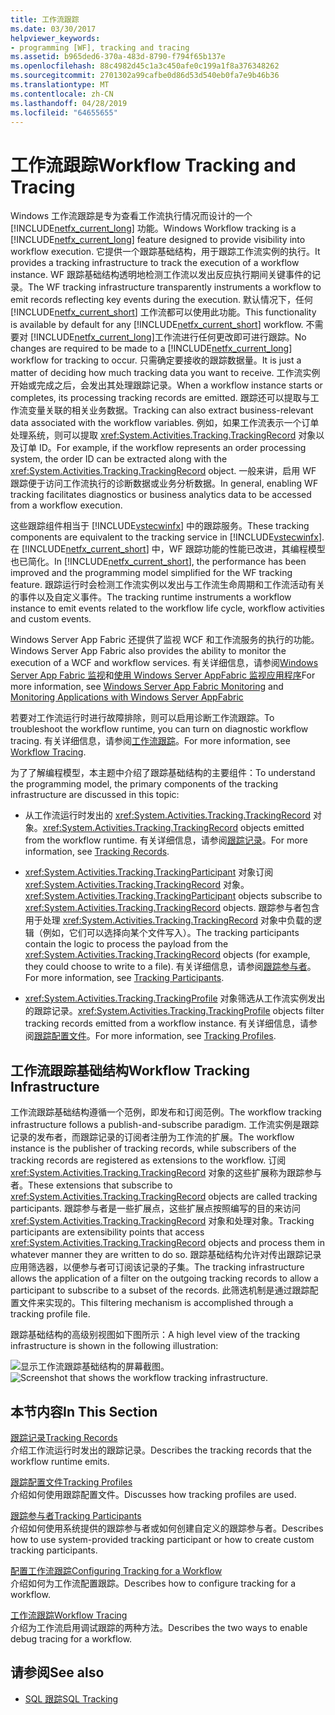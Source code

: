 ```yaml
---
title: 工作流跟踪
ms.date: 03/30/2017
helpviewer_keywords:
- programming [WF], tracking and tracing
ms.assetid: b965ded6-370a-483d-8790-f794f65b137e
ms.openlocfilehash: 88c4982d45c1a3c450afe0c199a1f8a376348262
ms.sourcegitcommit: 2701302a99cafbe0d86d53d540eb0fa7e9b46b36
ms.translationtype: MT
ms.contentlocale: zh-CN
ms.lasthandoff: 04/28/2019
ms.locfileid: "64655655"
---
```

# <a name="workflow-tracking-and-tracing"></a><span data-ttu-id="a1649-102">工作流跟踪</span><span class="sxs-lookup"><span data-stu-id="a1649-102">Workflow Tracking and Tracing</span></span>
<span data-ttu-id="a1649-103">Windows 工作流跟踪是专为查看工作流执行情况而设计的一个 [!INCLUDE[netfx_current_long](../../../includes/netfx-current-long-md.md)] 功能。</span><span class="sxs-lookup"><span data-stu-id="a1649-103">Windows Workflow tracking is a [!INCLUDE[netfx_current_long](../../../includes/netfx-current-long-md.md)] feature designed to provide visibility into workflow execution.</span></span> <span data-ttu-id="a1649-104">它提供一个跟踪基础结构，用于跟踪工作流实例的执行。</span><span class="sxs-lookup"><span data-stu-id="a1649-104">It provides a tracking infrastructure to track the execution of a workflow instance.</span></span> <span data-ttu-id="a1649-105">WF 跟踪基础结构透明地检测工作流以发出反应执行期间关键事件的记录。</span><span class="sxs-lookup"><span data-stu-id="a1649-105">The WF tracking infrastructure transparently instruments a workflow to emit records reflecting key events during the execution.</span></span> <span data-ttu-id="a1649-106">默认情况下，任何 [!INCLUDE[netfx_current_short](../../../includes/netfx-current-short-md.md)] 工作流都可以使用此功能。</span><span class="sxs-lookup"><span data-stu-id="a1649-106">This functionality is available by default for any [!INCLUDE[netfx_current_short](../../../includes/netfx-current-short-md.md)] workflow.</span></span> <span data-ttu-id="a1649-107">不需要对 [!INCLUDE[netfx_current_long](../../../includes/netfx-current-long-md.md)]工作流进行任何更改即可进行跟踪。</span><span class="sxs-lookup"><span data-stu-id="a1649-107">No changes are required to be made to a [!INCLUDE[netfx_current_long](../../../includes/netfx-current-long-md.md)] workflow for tracking to occur.</span></span> <span data-ttu-id="a1649-108">只需确定要接收的跟踪数据量。</span><span class="sxs-lookup"><span data-stu-id="a1649-108">It is just a matter of deciding how much tracking data you want to receive.</span></span> <span data-ttu-id="a1649-109">工作流实例开始或完成之后，会发出其处理跟踪记录。</span><span class="sxs-lookup"><span data-stu-id="a1649-109">When a workflow instance starts or completes, its processing tracking records are emitted.</span></span> <span data-ttu-id="a1649-110">跟踪还可以提取与工作流变量关联的相关业务数据。</span><span class="sxs-lookup"><span data-stu-id="a1649-110">Tracking can also extract business-relevant data associated with the workflow variables.</span></span> <span data-ttu-id="a1649-111">例如，如果工作流表示一个订单处理系统，则可以提取 <xref:System.Activities.Tracking.TrackingRecord> 对象以及订单 ID。</span><span class="sxs-lookup"><span data-stu-id="a1649-111">For example, if the workflow represents an order processing system, the order ID can be extracted along with the <xref:System.Activities.Tracking.TrackingRecord> object.</span></span> <span data-ttu-id="a1649-112">一般来讲，启用 WF 跟踪便于访问工作流执行的诊断数据或业务分析数据。</span><span class="sxs-lookup"><span data-stu-id="a1649-112">In general, enabling WF tracking facilitates diagnostics or business analytics data to be accessed from a workflow execution.</span></span>  
  
 <span data-ttu-id="a1649-113">这些跟踪组件相当于 [!INCLUDE[vstecwinfx](../../../includes/vstecwinfx-md.md)] 中的跟踪服务。</span><span class="sxs-lookup"><span data-stu-id="a1649-113">These tracking components are equivalent to the tracking service in [!INCLUDE[vstecwinfx](../../../includes/vstecwinfx-md.md)].</span></span> <span data-ttu-id="a1649-114">在 [!INCLUDE[netfx_current_short](../../../includes/netfx-current-short-md.md)] 中，WF 跟踪功能的性能已改进，其编程模型也已简化。</span><span class="sxs-lookup"><span data-stu-id="a1649-114">In [!INCLUDE[netfx_current_short](../../../includes/netfx-current-short-md.md)], the performance has been improved and the programming model simplified for the WF tracking feature.</span></span> <span data-ttu-id="a1649-115">跟踪运行时会检测工作流实例以发出与工作流生命周期和工作流活动有关的事件以及自定义事件。</span><span class="sxs-lookup"><span data-stu-id="a1649-115">The tracking runtime instruments a workflow instance to emit events related to the workflow life cycle, workflow activities and custom events.</span></span>  
  
 <span data-ttu-id="a1649-116">Windows Server App Fabric 还提供了监视 WCF 和工作流服务的执行的功能。</span><span class="sxs-lookup"><span data-stu-id="a1649-116">Windows Server App Fabric also provides the ability to monitor the execution of a WCF and workflow services.</span></span> <span data-ttu-id="a1649-117">有关详细信息，请参阅[Windows Server App Fabric 监视](https://go.microsoft.com/fwlink/?LinkId=201273)和[使用 Windows Server AppFabric 监视应用程序](https://go.microsoft.com/fwlink/?LinkId=201287)</span><span class="sxs-lookup"><span data-stu-id="a1649-117">For more information, see [Windows Server App Fabric Monitoring](https://go.microsoft.com/fwlink/?LinkId=201273) and [Monitoring Applications with Windows Server AppFabric](https://go.microsoft.com/fwlink/?LinkId=201287)</span></span>  
  
 <span data-ttu-id="a1649-118">若要对工作流运行时进行故障排除，则可以启用诊断工作流跟踪。</span><span class="sxs-lookup"><span data-stu-id="a1649-118">To troubleshoot the workflow runtime, you can turn on diagnostic workflow tracing.</span></span> <span data-ttu-id="a1649-119">有关详细信息，请参阅[工作流跟踪](workflow-tracing.md)。</span><span class="sxs-lookup"><span data-stu-id="a1649-119">For more information, see [Workflow Tracing](workflow-tracing.md).</span></span>  
  
 <span data-ttu-id="a1649-120">为了了解编程模型，本主题中介绍了跟踪基础结构的主要组件：</span><span class="sxs-lookup"><span data-stu-id="a1649-120">To understand the programming model, the primary components of the tracking infrastructure are discussed in this topic:</span></span>  
  
- <span data-ttu-id="a1649-121">从工作流运行时发出的 <xref:System.Activities.Tracking.TrackingRecord> 对象。</span><span class="sxs-lookup"><span data-stu-id="a1649-121"><xref:System.Activities.Tracking.TrackingRecord> objects emitted from the workflow runtime.</span></span> <span data-ttu-id="a1649-122">有关详细信息，请参阅[跟踪记录](tracking-records.md)。</span><span class="sxs-lookup"><span data-stu-id="a1649-122">For more information, see [Tracking Records](tracking-records.md).</span></span>  
  
- <span data-ttu-id="a1649-123"><xref:System.Activities.Tracking.TrackingParticipant> 对象订阅 <xref:System.Activities.Tracking.TrackingRecord> 对象。</span><span class="sxs-lookup"><span data-stu-id="a1649-123"><xref:System.Activities.Tracking.TrackingParticipant> objects subscribe to <xref:System.Activities.Tracking.TrackingRecord> objects.</span></span> <span data-ttu-id="a1649-124">跟踪参与者包含用于处理 <xref:System.Activities.Tracking.TrackingRecord> 对象中负载的逻辑（例如，它们可以选择向某个文件写入）。</span><span class="sxs-lookup"><span data-stu-id="a1649-124">The tracking participants contain the logic to process the payload from the <xref:System.Activities.Tracking.TrackingRecord> objects (for example, they could choose to write to a file).</span></span> <span data-ttu-id="a1649-125">有关详细信息，请参阅[跟踪参与者](tracking-participants.md)。</span><span class="sxs-lookup"><span data-stu-id="a1649-125">For more information, see [Tracking Participants](tracking-participants.md).</span></span>  
  
- <span data-ttu-id="a1649-126"><xref:System.Activities.Tracking.TrackingProfile> 对象筛选从工作流实例发出的跟踪记录。</span><span class="sxs-lookup"><span data-stu-id="a1649-126"><xref:System.Activities.Tracking.TrackingProfile> objects filter tracking records emitted from a workflow instance.</span></span> <span data-ttu-id="a1649-127">有关详细信息，请参阅[跟踪配置文件](tracking-profiles.md)。</span><span class="sxs-lookup"><span data-stu-id="a1649-127">For more information, see [Tracking Profiles](tracking-profiles.md).</span></span>  
  
## <a name="workflow-tracking-infrastructure"></a><span data-ttu-id="a1649-128">工作流跟踪基础结构</span><span class="sxs-lookup"><span data-stu-id="a1649-128">Workflow Tracking Infrastructure</span></span>  
 <span data-ttu-id="a1649-129">工作流跟踪基础结构遵循一个范例，即发布和订阅范例。</span><span class="sxs-lookup"><span data-stu-id="a1649-129">The workflow tracking infrastructure follows a publish-and-subscribe paradigm.</span></span> <span data-ttu-id="a1649-130">工作流实例是跟踪记录的发布者，而跟踪记录的订阅者注册为工作流的扩展。</span><span class="sxs-lookup"><span data-stu-id="a1649-130">The workflow instance is the publisher of tracking records, while subscribers of the tracking records are registered as extensions to the workflow.</span></span> <span data-ttu-id="a1649-131">订阅 <xref:System.Activities.Tracking.TrackingRecord> 对象的这些扩展称为跟踪参与者。</span><span class="sxs-lookup"><span data-stu-id="a1649-131">These extensions that subscribe to <xref:System.Activities.Tracking.TrackingRecord> objects are called tracking participants.</span></span> <span data-ttu-id="a1649-132">跟踪参与者是一些扩展点，这些扩展点按照编写的目的来访问 <xref:System.Activities.Tracking.TrackingRecord> 对象和处理对象。</span><span class="sxs-lookup"><span data-stu-id="a1649-132">Tracking participants are extensibility points that access <xref:System.Activities.Tracking.TrackingRecord> objects and process them in whatever manner they are written to do so.</span></span> <span data-ttu-id="a1649-133">跟踪基础结构允许对传出跟踪记录应用筛选器，以便参与者可订阅该记录的子集。</span><span class="sxs-lookup"><span data-stu-id="a1649-133">The tracking infrastructure allows the application of a filter on the outgoing tracking records to allow a participant to subscribe to a subset of the records.</span></span> <span data-ttu-id="a1649-134">此筛选机制是通过跟踪配置文件来实现的。</span><span class="sxs-lookup"><span data-stu-id="a1649-134">This filtering mechanism is accomplished through a tracking profile file.</span></span>  
  
 <span data-ttu-id="a1649-135">跟踪基础结构的高级别视图如下图所示：</span><span class="sxs-lookup"><span data-stu-id="a1649-135">A high level view of the tracking infrastructure is shown in the following illustration:</span></span>  
  
 <span data-ttu-id="a1649-136">![显示工作流跟踪基础结构的屏幕截图。](./media/workflow-tracking-and-tracing/workflow-tracking-infrastructure.gif "西弗吉尼亚州")</span><span class="sxs-lookup"><span data-stu-id="a1649-136">![Screenshot that shows the workflow tracking infrastructure.](./media/workflow-tracking-and-tracing/workflow-tracking-infrastructure.gif "WV")</span></span>  
  
## <a name="in-this-section"></a><span data-ttu-id="a1649-137">本节内容</span><span class="sxs-lookup"><span data-stu-id="a1649-137">In This Section</span></span>  
 [<span data-ttu-id="a1649-138">跟踪记录</span><span class="sxs-lookup"><span data-stu-id="a1649-138">Tracking Records</span></span>](tracking-records.md)  
 <span data-ttu-id="a1649-139">介绍工作流运行时发出的跟踪记录。</span><span class="sxs-lookup"><span data-stu-id="a1649-139">Describes the tracking records that the workflow runtime emits.</span></span>  
  
 [<span data-ttu-id="a1649-140">跟踪配置文件</span><span class="sxs-lookup"><span data-stu-id="a1649-140">Tracking Profiles</span></span>](tracking-profiles.md)  
 <span data-ttu-id="a1649-141">介绍如何使用跟踪配置文件。</span><span class="sxs-lookup"><span data-stu-id="a1649-141">Discusses how tracking profiles are used.</span></span>  
  
 [<span data-ttu-id="a1649-142">跟踪参与者</span><span class="sxs-lookup"><span data-stu-id="a1649-142">Tracking Participants</span></span>](tracking-participants.md)  
 <span data-ttu-id="a1649-143">介绍如何使用系统提供的跟踪参与者或如何创建自定义的跟踪参与者。</span><span class="sxs-lookup"><span data-stu-id="a1649-143">Describes how to use system-provided tracking participant or how to create custom tracking participants.</span></span>  
  
 [<span data-ttu-id="a1649-144">配置工作流跟踪</span><span class="sxs-lookup"><span data-stu-id="a1649-144">Configuring Tracking for a Workflow</span></span>](configuring-tracking-for-a-workflow.md)  
 <span data-ttu-id="a1649-145">介绍如何为工作流配置跟踪。</span><span class="sxs-lookup"><span data-stu-id="a1649-145">Describes how to configure tracking for a workflow.</span></span>  
  
 [<span data-ttu-id="a1649-146">工作流跟踪</span><span class="sxs-lookup"><span data-stu-id="a1649-146">Workflow Tracing</span></span>](workflow-tracing.md)  
 <span data-ttu-id="a1649-147">介绍为工作流启用调试跟踪的两种方法。</span><span class="sxs-lookup"><span data-stu-id="a1649-147">Describes the two ways to enable debug tracing for a workflow.</span></span>  
  
## <a name="see-also"></a><span data-ttu-id="a1649-148">请参阅</span><span class="sxs-lookup"><span data-stu-id="a1649-148">See also</span></span>

- [<span data-ttu-id="a1649-149">SQL 跟踪</span><span class="sxs-lookup"><span data-stu-id="a1649-149">SQL Tracking</span></span>](./samples/sql-tracking.md)
